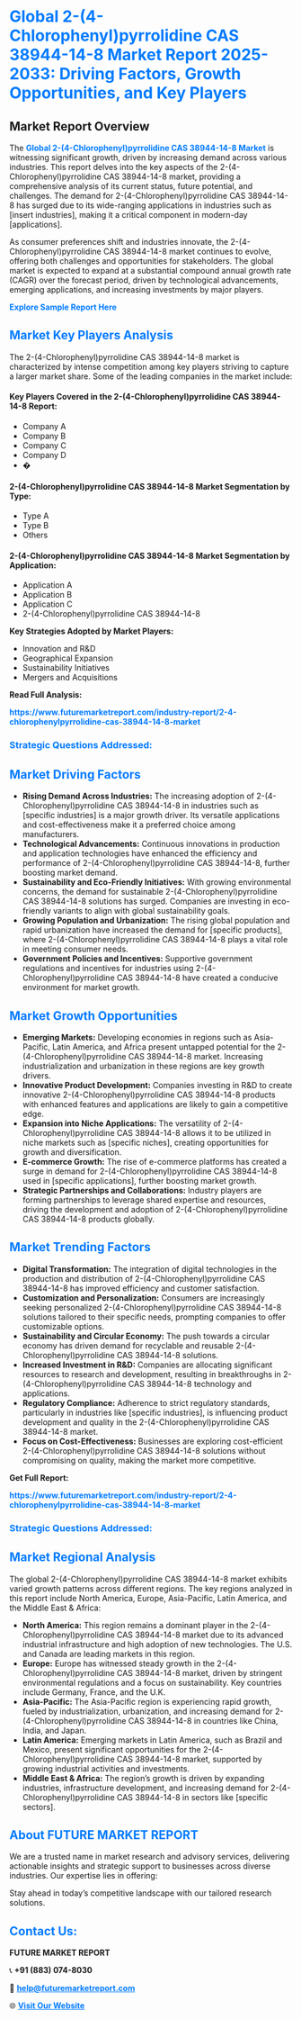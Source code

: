 <h1 style="color: #007BFF;">Global 2-(4-Chlorophenyl)pyrrolidine CAS 38944-14-8 Market Report 2025-2033: Driving Factors, Growth Opportunities, and Key Players</h1>

<section id="overview">
<h2>Market Report Overview</h2>
<p>The <a href="https://www.futuremarketreport.com/industry-report/2-4-chlorophenylpyrrolidine-cas-38944-14-8-market" style="color: #007BFF; text-decoration: none;"><strong>Global 2-(4-Chlorophenyl)pyrrolidine CAS 38944-14-8 Market</strong></a> is witnessing significant growth, driven by increasing demand across various industries. This report delves into the key aspects of the 2-(4-Chlorophenyl)pyrrolidine CAS 38944-14-8 market, providing a comprehensive analysis of its current status, future potential, and challenges. The demand for 2-(4-Chlorophenyl)pyrrolidine CAS 38944-14-8 has surged due to its wide-ranging applications in industries such as [insert industries], making it a critical component in modern-day [applications].</p>
<p>As consumer preferences shift and industries innovate, the 2-(4-Chlorophenyl)pyrrolidine CAS 38944-14-8 market continues to evolve, offering both challenges and opportunities for stakeholders. The global market is expected to expand at a substantial compound annual growth rate (CAGR) over the forecast period, driven by technological advancements, emerging applications, and increasing investments by major players.</p>
</section>

<section id="overview">
<p><a href="https://www.futuremarketreport.com/request-sample/reportId=112602" style="color: #007BFF; text-decoration: none;"><strong>Explore Sample Report Here</strong></a></p>
</section>

<section id="key-players">
<h2 style="color: #007BFF;">Market Key Players Analysis</h2>
<p>The 2-(4-Chlorophenyl)pyrrolidine CAS 38944-14-8 market is characterized by intense competition among key players striving to capture a larger market share. Some of the leading companies in the market include:</p>
<h4>Key Players Covered in the 2-(4-Chlorophenyl)pyrrolidine CAS 38944-14-8 Report:</h4>
<ul><li>Company A</li><li>Company B</li><li>Company C</li><li>Company D</li><li>�</li></ul>
<h4>2-(4-Chlorophenyl)pyrrolidine CAS 38944-14-8 Market Segmentation by Type:</h4>
<ul><li>Type A</li><li>Type B</li><li>Others</li></ul>

<h4>2-(4-Chlorophenyl)pyrrolidine CAS 38944-14-8 Market Segmentation by Application:</h4>
<ul><li>Application A</li><li>Application B</li><li>Application C</li><li>2-(4-Chlorophenyl)pyrrolidine CAS 38944-14-8</li></ul>
<p><strong>Key Strategies Adopted by Market Players:</strong></p>
<ul>
<li>Innovation and R&D</li>
<li>Geographical Expansion</li>
<li>Sustainability Initiatives</li>
<li>Mergers and Acquisitions</li>
</ul>
</section>

<section>
<p><strong>Read Full Analysis: </strong></p><a href="https://www.futuremarketreport.com/industry-report/2-4-chlorophenylpyrrolidine-cas-38944-14-8-market" style="color: #007BFF; text-decoration: none;"><strong>https://www.futuremarketreport.com/industry-report/2-4-chlorophenylpyrrolidine-cas-38944-14-8-market</strong></a>
<h3 style="color: #007BFF;">Strategic Questions Addressed:</h3>
</section>

<section id="driving-factors">
<h2 style="color: #007BFF;">Market Driving Factors</h2>
<ul>
<li><strong>Rising Demand Across Industries:</strong> The increasing adoption of 2-(4-Chlorophenyl)pyrrolidine CAS 38944-14-8 in industries such as [specific industries] is a major growth driver. Its versatile applications and cost-effectiveness make it a preferred choice among manufacturers.</li>
<li><strong>Technological Advancements:</strong> Continuous innovations in production and application technologies have enhanced the efficiency and performance of 2-(4-Chlorophenyl)pyrrolidine CAS 38944-14-8, further boosting market demand.</li>
<li><strong>Sustainability and Eco-Friendly Initiatives:</strong> With growing environmental concerns, the demand for sustainable 2-(4-Chlorophenyl)pyrrolidine CAS 38944-14-8 solutions has surged. Companies are investing in eco-friendly variants to align with global sustainability goals.</li>
<li><strong>Growing Population and Urbanization:</strong> The rising global population and rapid urbanization have increased the demand for [specific products], where 2-(4-Chlorophenyl)pyrrolidine CAS 38944-14-8 plays a vital role in meeting consumer needs.</li>
<li><strong>Government Policies and Incentives:</strong> Supportive government regulations and incentives for industries using 2-(4-Chlorophenyl)pyrrolidine CAS 38944-14-8 have created a conducive environment for market growth.</li>
</ul>
</section>

<section id="growth-opportunities">
<h2 style="color: #007BFF;">Market Growth Opportunities</h2>
<ul>
<li><strong>Emerging Markets:</strong> Developing economies in regions such as Asia-Pacific, Latin America, and Africa present untapped potential for the 2-(4-Chlorophenyl)pyrrolidine CAS 38944-14-8 market. Increasing industrialization and urbanization in these regions are key growth drivers.</li>
<li><strong>Innovative Product Development:</strong> Companies investing in R&D to create innovative 2-(4-Chlorophenyl)pyrrolidine CAS 38944-14-8 products with enhanced features and applications are likely to gain a competitive edge.</li>
<li><strong>Expansion into Niche Applications:</strong> The versatility of 2-(4-Chlorophenyl)pyrrolidine CAS 38944-14-8 allows it to be utilized in niche markets such as [specific niches], creating opportunities for growth and diversification.</li>
<li><strong>E-commerce Growth:</strong> The rise of e-commerce platforms has created a surge in demand for 2-(4-Chlorophenyl)pyrrolidine CAS 38944-14-8 used in [specific applications], further boosting market growth.</li>
<li><strong>Strategic Partnerships and Collaborations:</strong> Industry players are forming partnerships to leverage shared expertise and resources, driving the development and adoption of 2-(4-Chlorophenyl)pyrrolidine CAS 38944-14-8 products globally.</li>
</ul>
</section>

<section id="trending-factors">
<h2 style="color: #007BFF;">Market Trending Factors</h2>
<ul>
<li><strong>Digital Transformation:</strong> The integration of digital technologies in the production and distribution of 2-(4-Chlorophenyl)pyrrolidine CAS 38944-14-8 has improved efficiency and customer satisfaction.</li>
<li><strong>Customization and Personalization:</strong> Consumers are increasingly seeking personalized 2-(4-Chlorophenyl)pyrrolidine CAS 38944-14-8 solutions tailored to their specific needs, prompting companies to offer customizable options.</li>
<li><strong>Sustainability and Circular Economy:</strong> The push towards a circular economy has driven demand for recyclable and reusable 2-(4-Chlorophenyl)pyrrolidine CAS 38944-14-8 solutions.</li>
<li><strong>Increased Investment in R&D:</strong> Companies are allocating significant resources to research and development, resulting in breakthroughs in 2-(4-Chlorophenyl)pyrrolidine CAS 38944-14-8 technology and applications.</li>
<li><strong>Regulatory Compliance:</strong> Adherence to strict regulatory standards, particularly in industries like [specific industries], is influencing product development and quality in the 2-(4-Chlorophenyl)pyrrolidine CAS 38944-14-8 market.</li>
<li><strong>Focus on Cost-Effectiveness:</strong> Businesses are exploring cost-efficient 2-(4-Chlorophenyl)pyrrolidine CAS 38944-14-8 solutions without compromising on quality, making the market more competitive.</li>
</ul>
</section>

<section>
<p><strong>Get Full Report: </strong></p><a href="https://www.futuremarketreport.com/industry-report/2-4-chlorophenylpyrrolidine-cas-38944-14-8-market" style="color: #007BFF; text-decoration: none;"><strong>https://www.futuremarketreport.com/industry-report/2-4-chlorophenylpyrrolidine-cas-38944-14-8-market</strong></a>
<h3 style="color: #007BFF;">Strategic Questions Addressed:</h3>
</section>


<section id="regional-analysis">
<h2 style="color: #007BFF;">Market Regional Analysis</h2>
<p>The global 2-(4-Chlorophenyl)pyrrolidine CAS 38944-14-8 market exhibits varied growth patterns across different regions. The key regions analyzed in this report include North America, Europe, Asia-Pacific, Latin America, and the Middle East & Africa:</p>
<ul>
<li><strong>North America:</strong> This region remains a dominant player in the 2-(4-Chlorophenyl)pyrrolidine CAS 38944-14-8 market due to its advanced industrial infrastructure and high adoption of new technologies. The U.S. and Canada are leading markets in this region.</li>
<li><strong>Europe:</strong> Europe has witnessed steady growth in the 2-(4-Chlorophenyl)pyrrolidine CAS 38944-14-8 market, driven by stringent environmental regulations and a focus on sustainability. Key countries include Germany, France, and the U.K.</li>
<li><strong>Asia-Pacific:</strong> The Asia-Pacific region is experiencing rapid growth, fueled by industrialization, urbanization, and increasing demand for 2-(4-Chlorophenyl)pyrrolidine CAS 38944-14-8 in countries like China, India, and Japan.</li>
<li><strong>Latin America:</strong> Emerging markets in Latin America, such as Brazil and Mexico, present significant opportunities for the 2-(4-Chlorophenyl)pyrrolidine CAS 38944-14-8 market, supported by growing industrial activities and investments.</li>
<li><strong>Middle East & Africa:</strong> The region’s growth is driven by expanding industries, infrastructure development, and increasing demand for 2-(4-Chlorophenyl)pyrrolidine CAS 38944-14-8 in sectors like [specific sectors].</li>
</ul>
</section>

<footer>
<h2 style="color: #007BFF;">About FUTURE MARKET REPORT</h2>
<p>We are a trusted name in market research and advisory services, delivering actionable insights and strategic support to businesses across diverse industries. Our expertise lies in offering:</p>

<p>Stay ahead in today’s competitive landscape with our tailored research solutions.</p>

<h2 style="color: #007BFF;">Contact Us:</h2>
<p><strong>FUTURE MARKET REPORT</strong></p>
<p>📞 <strong>+91 (883) 074-8030</strong></p>
<p>📧 <strong><a href="mailto:help@futuremarketreport.com" style="color: #007BFF;">help@futuremarketreport.com</a></strong></p>
<p>🌐 <strong><a href="https://www.futuremarketreport.com/" style="color: #007BFF;">Visit Our Website</a></strong></p>
</footer>